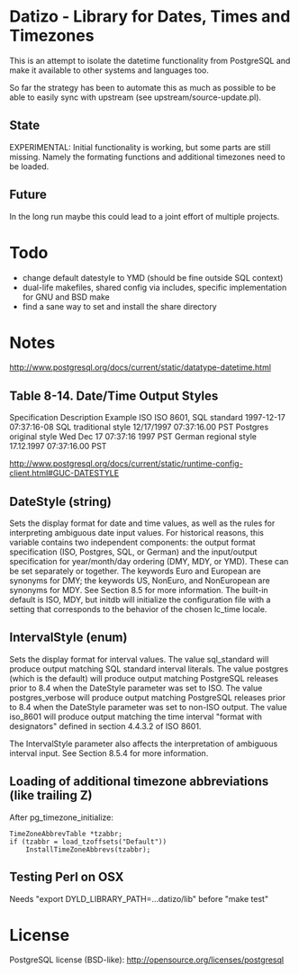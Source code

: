 # Datizo - Library for Dates, Times and Timezones

This is an attempt to isolate the datetime functionality from PostgreSQL and
make it available to other systems and languages too.

So far the strategy has been to automate this as much as possible to be able to
easily sync with upstream (see upstream/source-update.pl).

## State

EXPERIMENTAL: Initial functionality is working, but some parts are still missing.
Namely the formating functions and additional timezones need to be loaded.

## Future

In the long run maybe this could lead to a joint effort of multiple projects.

# Todo

- change default datestyle to YMD (should be fine outside SQL context)
- dual-life makefiles, shared config via includes, specific implementation for
  GNU and BSD make
- find a sane way to set and install the share directory

# Notes

http://www.postgresql.org/docs/current/static/datatype-datetime.html

## Table 8-14. Date/Time Output Styles

Specification  Description             Example
ISO            ISO 8601, SQL standard  1997-12-17 07:37:16-08
SQL            traditional style       12/17/1997 07:37:16.00 PST
Postgres       original style          Wed Dec 17 07:37:16 1997 PST
German         regional style          17.12.1997 07:37:16.00 PST

http://www.postgresql.org/docs/current/static/runtime-config-client.html#GUC-DATESTYLE

## DateStyle (string)
Sets the display format for date and time values, as well as the rules for
interpreting ambiguous date input values. For historical reasons, this variable
contains two independent components: the output format specification (ISO,
Postgres, SQL, or German) and the input/output specification for year/month/day
ordering (DMY, MDY, or YMD). These can be set separately or together. The
keywords Euro and European are synonyms for DMY; the keywords US, NonEuro, and
NonEuropean are synonyms for MDY. See Section 8.5 for more information. The
built-in default is ISO, MDY, but initdb will initialize the configuration file
with a setting that corresponds to the behavior of the chosen lc_time locale.


## IntervalStyle (enum)
Sets the display format for interval values. The value sql_standard will produce
output matching SQL standard interval literals. The value postgres (which is the
default) will produce output matching PostgreSQL releases prior to 8.4 when the
DateStyle parameter was set to ISO. The value postgres_verbose will produce
output matching PostgreSQL releases prior to 8.4 when the DateStyle parameter
was set to non-ISO output. The value iso_8601 will produce output matching the
time interval "format with designators" defined in section 4.4.3.2 of ISO 8601.

The IntervalStyle parameter also affects the interpretation of ambiguous
interval input. See Section 8.5.4 for more information.

## Loading of additional timezone abbreviations (like trailing Z)

After pg_timezone_initialize:

	TimeZoneAbbrevTable *tzabbr;
	if (tzabbr = load_tzoffsets("Default"))
		InstallTimeZoneAbbrevs(tzabbr);

## Testing Perl on OSX

Needs "export DYLD_LIBRARY_PATH=...datizo/lib" before "make test"


# License

PostgreSQL license (BSD-like): http://opensource.org/licenses/postgresql
